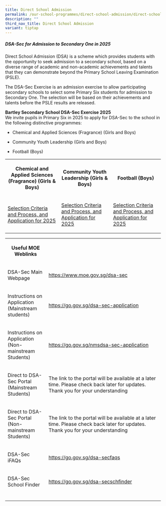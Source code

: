 ```yaml
---
title: Direct School Admission
permalink: /our-school-programmes/direct-school-admission/direct-school-admission/
description: ""
third_nav_title: Direct School Admission
variant: tiptap
---
```

<h5>DSA-Sec for Admission to Secondary One in 2025 <br></h5>
<p>Direct School Admission (DSA) is a scheme which provides students with
the opportunity to seek admission to a secondary school, based on a diverse
range of academic and non-academic achievements and talents that they can
demonstrate beyond the Primary School Leaving Examination (PSLE).</p>
<p>The DSA-Sec Exercise is an admission exercise to allow participating secondary
schools to select some Primary Six students for admission to Secondary
One. The selection will be based on their achievements and talents before
the PSLE results are released.</p>
<p><strong>Bartley Secondary School DSA-Sec Exercise 2025</strong> 
<br>We invite pupils in Primary Six in 2025 to apply for DSA-Sec to the school
in the following distinctive programmes:</p>
<ul data-tight="true" class="tight">
<li>
<p>Chemical and Applied Sciences (Fragrance) (Girls and Boys)</p>
</li>
<li>
<p>Community Youth Leadership (Girls and Boys)</p>
</li>
<li>
<p>Football (Boys)
<br>
</p>
</li>
</ul>
<table style="minWidth: 75px">
<colgroup>
<col>
<col>
<col>
</colgroup>
<tbody>
<tr>
<th rowspan="1" colspan="1">
<p>Chemical and Applied Sciences (Fragrance) (Girls &amp; Boys)</p>
</th>
<th rowspan="1" colspan="1">
<p>Community Youth Leadership (Girls &amp; Boys)</p>
</th>
<th rowspan="1" colspan="1">
<p>Football (Boys)</p>
</th>
</tr>
<tr>
<td rowspan="1" colspan="1">
<p><a href="https://staging-lite.d1eraqfklmzrr2.amplifyapp.com/our-signature-programmes/direct-school-admission/applied-learning-programme/" rel="noopener noreferrer nofollow" target="_blank">Selection Criteria and Process, and Application for 2025</a>
</p>
</td>
<td rowspan="1" colspan="1">
<p><a href="https://staging-lite.d1eraqfklmzrr2.amplifyapp.com/our-signature-programmes/direct-school-admission/learning-for-life-programme/" rel="noopener noreferrer nofollow" target="_blank">Selection Criteria and Process, and Application for 2025</a>
</p>
</td>
<td rowspan="1" colspan="1">
<p><a href="https://staging-lite.d1eraqfklmzrr2.amplifyapp.com/our-signature-programmes/direct-school-admission/football/" rel="noopener noreferrer nofollow" target="_blank">Selection Criteria and Process, and Application for 2025</a>
</p>
</td>
</tr>
</tbody>
</table>
<table style="minWidth: 50px">
<colgroup>
<col>
<col>
</colgroup>
<tbody>
<tr>
<th rowspan="1" colspan="1">
<p>Useful MOE Weblinks</p>
</th>
<th rowspan="1" colspan="1">
<p></p>
</th>
</tr>
<tr>
<td rowspan="1" colspan="1">
<p>DSA-Sec Main Webpage</p>
</td>
<td rowspan="1" colspan="1">
<p><a href="https://www.moe.gov.sg/dsa-sec" rel="noopener noreferrer nofollow" target="_blank">https://www.moe.gov.sg/dsa-sec</a>
</p>
</td>
</tr>
<tr>
<td rowspan="1" colspan="1">
<p>Instructions on Application
<br>(Mainstream students)</p>
</td>
<td rowspan="1" colspan="1">
<p><a href="https://go.gov.sg/dsa-sec-application" rel="noopener noreferrer nofollow" target="_blank">https://go.gov.sg/dsa-sec-application</a>
</p>
</td>
</tr>
<tr>
<td rowspan="1" colspan="1">
<p>Instructions on Application
<br>(Non-mainstream Students)</p>
</td>
<td rowspan="1" colspan="1">
<p><a href="https://go.gov.sg/nmsdsa-sec-application" rel="noopener noreferrer nofollow" target="_blank">https://go.gov.sg/nmsdsa-sec-application</a>
</p>
</td>
</tr>
<tr>
<td rowspan="1" colspan="1">
<p>Direct to DSA-Sec Portal
<br>(Mainstream Students)</p>
</td>
<td rowspan="1" colspan="1">
<p>The link to the portal will be available at a later time. Please check
back later for updates. Thank you for your understanding</p>
</td>
</tr>
<tr>
<td rowspan="1" colspan="1">
<p>Direct to DSA-Sec Portal
<br>(Non-mainstream Students)</p>
</td>
<td rowspan="1" colspan="1">
<p>The link to the portal will be available at a later time. Please check
back later for updates. Thank you for your understanding</p>
</td>
</tr>
<tr>
<td rowspan="1" colspan="1">
<p>DSA-Sec iFAQs</p>
</td>
<td rowspan="1" colspan="1">
<p><a href="https://go.gov.sg/dsa-secfaqs" rel="noopener noreferrer nofollow" target="_blank">https://go.gov.sg/dsa-secfaqs</a>
</p>
</td>
</tr>
<tr>
<td rowspan="1" colspan="1">
<p>DSA-Sec School Finder</p>
</td>
<td rowspan="1" colspan="1">
<p><a href="https://go.gov.sg/dsa-secschfinder" rel="noopener noreferrer nofollow" target="_blank">https://go.gov.sg/dsa-secschfinder</a>
</p>
</td>
</tr>
<tr>
<td rowspan="1" colspan="1">
<p></p>
</td>
<td rowspan="1" colspan="1">
<p></p>
</td>
</tr>
</tbody>
</table>
<p></p>